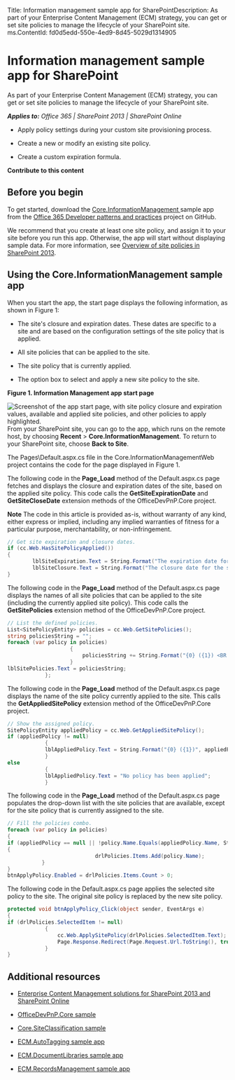 Title: Information management sample app for SharePointDescription: As part of your Enterprise Content Management (ECM) strategy, you can get or set site policies to manage the lifecycle of your SharePoint site.
ms.ContentId: fd0d5edd-550e-4ed9-8d45-5029d1314905


# Information management sample app for SharePoint
As part of your Enterprise Content Management (ECM) strategy, you can get or set site policies to manage the lifecycle of your SharePoint site.

    
 _**Applies to:** Office 365 | SharePoint 2013 | SharePoint Online_

    

    

- Apply policy settings during your custom site provisioning process. 
    
- Create a new or modify an existing site policy.
    
- Create a custom expiration formula. 
    
 **Contribute to this content**

    

## Before you begin
<a name="sectionSection0"> </a>

To get started, download the  [Core.InformationManagement ](https://github.com/OfficeDev/PnP/tree/dev/Scenarios/Core.InformationManagement) sample app from the [Office 365 Developer patterns and practices](https://github.com/OfficeDev/PnP/tree/dev) project on GitHub.

We recommend that you create at least one site policy, and assign it to your site before you run this app. Otherwise, the app will start without displaying sample data. For more information, see  [Overview of site policies in SharePoint 2013](http://technet.microsoft.com/en-US/library/jj219569%28v=office.15%29.aspx).


## Using the Core.InformationManagement sample app
<a name="sectionSection1"> </a>

When you start the app, the start page displays the following information, as shown in Figure 1:


- The site's closure and expiration dates. These dates are specific to a site and are based on the configuration settings of the site policy that is applied.
    
- All site policies that can be applied to the site.
    
- The site policy that is currently applied.
    
- The option box to select and apply a new site policy to the site.
    

**Figure 1. Information Management app start page**

![Screenshot of the app start page, with site policy closure and expiration values, available and applied site policies, and other policies to apply highlighted.](..\..\includes\media\8c5f39f7-700d-4300-bcc4-9ed9edf0e155.png)From your SharePoint site, you can go to the app, which runs on the remote host, by choosing  **Recent** > **Core.InformationManagement**. To return to your SharePoint site, choose  **Back to Site**.

The Pages\Default.aspx.cs file in the Core.InformationManagementWeb project contains the code for the page displayed in Figure 1. 

The following code in the  **Page_Load** method of the Default.aspx.cs page fetches and displays the closure and expiration dates of the site, based on the applied site policy. This code calls the **GetSiteExpirationDate** and **GetSiteCloseDate** extension methods of the OfficeDevPnP.Core project.


    
**Note**  The code in this article is provided as-is, without warranty of any kind, either express or implied, including any implied warranties of fitness for a particular purpose, merchantability, or non-infringement.




```C#
// Get site expiration and closure dates.
if (cc.Web.HasSitePolicyApplied())
{
        lblSiteExpiration.Text = String.Format("The expiration date for the site is {0}", cc.Web.GetSiteExpirationDate());
        lblSiteClosure.Text = String.Format("The closure date for the site is {0}", cc.Web.GetSiteCloseDate());
}

```

The following code in the  **Page_Load** method of the Default.aspx.cs page displays the names of all site policies that can be applied to the site (including the currently applied site policy). This code calls the **GetSitePolicies** extension method of the OfficeDevPnP.Core project.




```C#
// List the defined policies.
List<SitePolicyEntity> policies = cc.Web.GetSitePolicies();
string policiesString = "";
foreach (var policy in policies)
                    {
                        policiesString += String.Format("{0} ({1}) <BR />", policy.Name, policy.Description);
                    }
lblSitePolicies.Text = policiesString;
            };

```

The following code in the  **Page_Load** method of the Default.aspx.cs page displays the name of the site policy currently applied to the site. This calls the **GetAppliedSitePolicy** extension method of the OfficeDevPnP.Core project.




```C#
// Show the assigned policy.
SitePolicyEntity appliedPolicy = cc.Web.GetAppliedSitePolicy();
if (appliedPolicy != null)
            {
            lblAppliedPolicy.Text = String.Format("{0} ({1})", appliedPolicy.Name, appliedPolicy.Description);
            }
else
            {
            lblAppliedPolicy.Text = "No policy has been applied";
            }

```

The following code in the  **Page_Load** method of the Default.aspx.cs page populates the drop-down list with the site policies that are available, except for the site policy that is currently assigned to the site.




```C#
// Fill the policies combo.
foreach (var policy in policies)
{
if (appliedPolicy == null || !policy.Name.Equals(appliedPolicy.Name, StringComparison.InvariantCultureIgnoreCase))
{
                            drlPolicies.Items.Add(policy.Name);
           }
}
btnApplyPolicy.Enabled = drlPolicies.Items.Count > 0;


```

The following code in the Default.aspx.cs page applies the selected site policy to the site. The original site policy is replaced by the new site policy. 




```C#
protected void btnApplyPolicy_Click(object sender, EventArgs e)
{
if (drlPolicies.SelectedItem != null)
            {
                cc.Web.ApplySitePolicy(drlPolicies.SelectedItem.Text);
                Page.Response.Redirect(Page.Request.Url.ToString(), true);
            }
}

```


## Additional resources
<a name="bk_addresources"> </a>


-  [Enterprise Content Management solutions for SharePoint 2013 and SharePoint Online](..\api\Enterprise-Content-Management-solutions-for-SharePoint-2013-and-SharePoint-Online.md)
    
-  [OfficeDevPnP.Core sample](https://github.com/OfficeDev/PnP/tree/master/OfficeDevPnP.Core)
    
-  [Core.SiteClassification sample](https://github.com/OfficeDev/PnP/tree/master/Scenarios/Core.SiteClassification)
    
-  [ECM.AutoTagging sample app](https://github.com/OfficeDev/PnP/tree/dev/Scenarios/ECM.AutoTagging)
    
-  [ECM.DocumentLibraries sample app](https://github.com/OfficeDev/PnP/tree/dev/Scenarios/ECM.DocumentLibraries)
    
-  [ECM.RecordsManagement sample app](https://github.com/OfficeDev/PnP/tree/dev/Scenarios/ECM.RecordsManagement)
    
